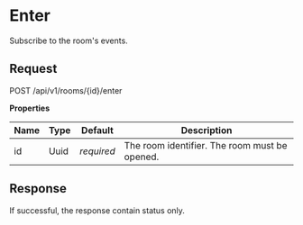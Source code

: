 # Enter

Subscribe to the room's events.



## Request

POST /api/v1/rooms/{id}/enter

**Properties**

Name     | Type       | Default    | Description
-------- | ---------- | ---------- | ------------------
id       | Uuid       | _required_ | The room identifier. The room must be opened.



## Response

If successful, the response contain status only.
